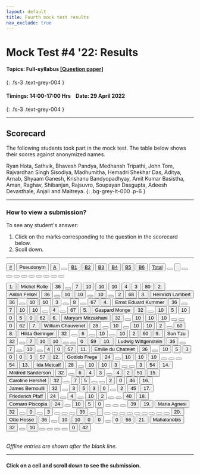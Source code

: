 ```yaml
---
layout: default
title: Fourth mock test results
nav_exclude: true
---
```



#  Mock Test #4 '22: Results

#### Topics: Full-syllabus  [[Question paper]](/docs/mock_test/016_apr_29_full/)
{: .fs-3 .text-grey-004 }


#### Timings: 14:00-17:00 Hrs &nbsp;&nbsp;  Date: 29 April 2022
{: .fs-3 .text-grey-004 }

---


## Scorecard


The following students took part in the mock test. The table below shows their scores against anonymized names.



Ryan Hota,  Sathvik,  Bhavesh Pandya,  Medhansh Tripathi,  John Tom,  Rajvardhan Singh Sisodiya, 
Madhumitha,  Hemadri Shekhar Das,  Aditya,  Arnab,  Shyaam Ganesh,  Krishanu Bandyopadhyay,  Amit Kumar Basistha,  Aman,  Raghav,
Shibanjan,  Rajsuvro,  Soupayan Dasgupta,  Adeesh Devasthale, Anjali  and Maitreya.
{: .bg-grey-lt-000 .p-6 }


---

### How to view a submission?

To see any student's answer:

1. Click on the marks corresponding to the question in the scorecard below.
2. Scoll down.


---

  <div class="markpalette">
      <div class="markpalette-keys">

<button class="markbutton white"><u>#</u></button>
<input type="button" class="markbutton white" value="Pseudonym"/>
<button class="markbutton white"><u>A</u></button>
<button class="markbutton white"></button>
<button class="markbutton white"><u>B1</u></button>
<button class="markbutton white"><u>B2</u></button>
<button class="markbutton white"><u>B3</u></button>
<button class="markbutton white"><u>B4</u></button>
<button class="markbutton white"><u>B5</u></button>
<button class="markbutton white"><u>B6</u></button>
<button class="markbutton white"><u>Total</u></button>
<button class="markbutton white"></button>
<input type="button" class="markbutton white" value=""/>
<button class="markbutton white" ></button>
<button class="markbutton white"></button>
<button class="markbutton white"></button>
<button class="markbutton white"></button>
<button class="markbutton white"></button>
<button class="markbutton white"></button>
<button class="markbutton white"></button>
<button class="markbutton white"></button>
<button class="markbutton white"></button>




<button class="markbutton rank">1. </button>
<input type="button" class="markbutton white" value="Michel Rolle"/>
<button class="markbutton blank" onclick = "markdisplay('Michel_Rolle/PartA',16)">36</button>
<button class="button white"></button>
<button class="markbutton right" onclick = "markdisplay('Michel_Rolle/B1',16)">7</button>
<button class="markbutton right" onclick = "markdisplay('Michel_Rolle/B2',16)">10</button>
<button class="markbutton right" onclick = "markdisplay('Michel_Rolle/B3',16)">10</button>
<button class="markbutton right" onclick = "markdisplay('Michel_Rolle/B4',16)">10</button>
<button class="markbutton right" onclick = "markdisplay('Michel_Rolle/B5',16)">4</button>
<button class="markbutton wrong" onclick = "markdisplay('Michel_Rolle/B6',16)">3</button>
<button class="markbutton total">80</button>
<button class="markbutton rank">2. </button>
<input type="button" class="markbutton white" value="Anton Felkel"/>
<button class="markbutton blank" onclick = "markdisplay('Anton_Felkel/PartA',16)">36</button>
<button class="button white"></button>
<button class="markbutton right" onclick = "markdisplay('Anton_Felkel/B1',16)">10</button>
<button class="markbutton right" onclick = "markdisplay('Anton_Felkel/B2',16)">10</button>
<button class="button blank"></button>
<button class="markbutton right" onclick = "markdisplay('Anton_Felkel/B4',16)">10</button>
<button class="button blank"></button>
<button class="markbutton wrong" onclick = "markdisplay('Anton_Felkel/B6',16)">2</button>
<button class="markbutton total">68</button>
<button class="markbutton rank">3. </button>
<input type="button" class="markbutton white" value="Heinrich Lambert"/>
<button class="markbutton blank" onclick = "markdisplay('Heinrich_Lambert/PartA',16)">36</button>
<button class="button white"></button>
<button class="markbutton right" onclick = "markdisplay('Heinrich_Lambert/B1',16)">10</button>
<button class="markbutton right" onclick = "markdisplay('Heinrich_Lambert/B2',16)">10</button>
<button class="markbutton wrong" onclick = "markdisplay('Heinrich_Lambert/B3',16)">3</button>
<button class="button blank"></button>
<button class="markbutton right" onclick = "markdisplay('Heinrich_Lambert/B5',16)">8</button>
<button class="button blank"></button>
<button class="markbutton total">67</button>
<button class="markbutton rank">4. </button>
<input type="button" class="markbutton white" value="Ernst Eduard Kummer"/>
<button class="markbutton blank" onclick = "markdisplay('Ernst_Eduard_Kummer/PartA',16)">36</button>
<button class="button white"></button>
<button class="markbutton right" onclick = "markdisplay('Ernst_Eduard_Kummer/B1',16)">7</button>
<button class="markbutton right" onclick = "markdisplay('Ernst_Eduard_Kummer/B2',16)">10</button>
<button class="markbutton right" onclick = "markdisplay('Ernst_Eduard_Kummer/B3',16)">10</button>
<button class="button blank"></button>
<button class="markbutton right" onclick = "markdisplay('Ernst_Eduard_Kummer/B5',16)">4</button>
<button class="button blank"></button>
<button class="markbutton total">67</button>
<button class="markbutton rank">5. </button>
<input type="button" class="markbutton white" value="Gaspard Monge"/>
<button class="markbutton blank" onclick = "markdisplay('Gaspard_Monge/PartA',16)">32</button>
<button class="button white"></button>
<button class="markbutton right" onclick = "markdisplay('Gaspard_Monge/B1',16)">10</button>
<button class="markbutton right" onclick = "markdisplay('Gaspard_Monge/B2',16)">5</button>
<button class="markbutton right" onclick = "markdisplay('Gaspard_Monge/B3',16)">10</button>
<button class="markbutton wrong" onclick = "markdisplay('Gaspard_Monge/B4',16)">0</button>
<button class="markbutton right" onclick = "markdisplay('Gaspard_Monge/B5',16)">5</button>
<button class="markbutton wrong" onclick = "markdisplay('Gaspard_Monge/B6',16)">0</button>
<button class="markbutton total">62</button>
<button class="markbutton rank">6. </button>
<input type="button" class="markbutton white" value="Maryam Mirzakhani"/>
<button class="markbutton blank" onclick = "markdisplay('Maryam_Mirzakhani/PartA',16)">32</button>
<button class="button white"></button>
<button class="markbutton right" onclick = "markdisplay('Maryam_Mirzakhani/B1',16)">10</button>
<button class="markbutton right" onclick = "markdisplay('Maryam_Mirzakhani/B2',16)">10</button>
<button class="markbutton right" onclick = "markdisplay('Maryam_Mirzakhani/B3',16)">10</button>
<button class="button blank"></button>
<button class="button blank"></button>
<button class="markbutton wrong" onclick = "markdisplay('Maryam_Mirzakhani/B6',16)">0</button>
<button class="markbutton total">62</button>
<button class="markbutton rank">7. </button>
<input type="button" class="markbutton white" value="William Chauvenet"/>
<button class="markbutton blank" onclick = "markdisplay('William_Chauvenet/PartA',16)">28</button>
<button class="button white"></button>
<button class="markbutton right" onclick = "markdisplay('William_Chauvenet/B1',16)">10</button>
<button class="button blank"></button>
<button class="markbutton right" onclick = "markdisplay('William_Chauvenet/B3',16)">10</button>
<button class="markbutton right" onclick = "markdisplay('William_Chauvenet/B4',16)">10</button>
<button class="markbutton wrong" onclick = "markdisplay('William_Chauvenet/B5',16)">2</button>
<button class="button blank"></button>
<button class="markbutton total">60</button>
<button class="markbutton rank">8. </button>
<input type="button" class="markbutton white" value="Hilda Geiringer"/>
<button class="markbutton blank" onclick = "markdisplay('Hilda_Geiringer/PartA',16)">32</button>
<button class="button white"></button>
<button class="markbutton right" onclick = "markdisplay('Hilda_Geiringer/B1',16)">6</button>
<button class="button blank"></button>
<button class="markbutton right" onclick = "markdisplay('Hilda_Geiringer/B3',16)">10</button>
<button class="button blank"></button>
<button class="markbutton right" onclick = "markdisplay('Hilda_Geiringer/B5',16)">10</button>
<button class="markbutton wrong" onclick = "markdisplay('Hilda_Geiringer/B6',16)">2</button>
<button class="markbutton total">60</button>
<button class="markbutton rank">9. </button>
<input type="button" class="markbutton white" value="Sun Tzu"/>
<button class="markbutton blank" onclick = "markdisplay('Sun_Tzu/PartA',16)">32</button>
<button class="button white"></button>
<button class="markbutton right" onclick = "markdisplay('Sun_Tzu/B1',16)">7</button>
<button class="markbutton right" onclick = "markdisplay('Sun_Tzu/B2',16)">10</button>
<button class="markbutton right" onclick = "markdisplay('Sun_Tzu/B3',16)">10</button>
<button class="button blank"></button>
<button class="button blank"></button>
<button class="markbutton wrong" onclick = "markdisplay('Sun_Tzu/B6',16)">0</button>
<button class="markbutton total">59</button>
<button class="markbutton rank">10. </button>
<input type="button" class="markbutton white" value="Ludwig Wittgenstein"/>
<button class="markbutton blank" onclick = "markdisplay('Ludwig_Wittgenstein/PartA',16)">36</button>
<button class="button white"></button>
<button class="markbutton right" onclick = "markdisplay('Ludwig_Wittgenstein/B1',16)">7</button>
<button class="button blank"></button>
<button class="markbutton right" onclick = "markdisplay('Ludwig_Wittgenstein/B3',16)">10</button>
<button class="button blank"></button>
<button class="markbutton right" onclick = "markdisplay('Ludwig_Wittgenstein/B5',16)">4</button>
<button class="markbutton wrong" onclick = "markdisplay('Ludwig_Wittgenstein/B6',16)">0</button>
<button class="markbutton total">57</button>
<button class="markbutton rank">11. </button>
<input type="button" class="markbutton white" value="Emilie du Chatelet"/>
<button class="markbutton blank" onclick = "markdisplay('Emilie_du_Chatelet/PartA',16)">36</button>
<button class="button white"></button>
<button class="markbutton right" onclick = "markdisplay('Emilie_du_Chatelet/B1',16)">10</button>
<button class="markbutton right" onclick = "markdisplay('Emilie_du_Chatelet/B2',16)">5</button>
<button class="markbutton wrong" onclick = "markdisplay('Emilie_du_Chatelet/B3',16)">3</button>
<button class="markbutton wrong" onclick = "markdisplay('Emilie_du_Chatelet/B4',16)">0</button>
<button class="markbutton wrong" onclick = "markdisplay('Emilie_du_Chatelet/B5',16)">0</button>
<button class="markbutton wrong" onclick = "markdisplay('Emilie_du_Chatelet/B6',16)">3</button>
<button class="markbutton total">57</button>
<button class="markbutton rank">12. </button>
<input type="button" class="markbutton white" value="Gottlob Frege"/>
<button class="markbutton blank" onclick = "markdisplay('Gottlob_Frege/PartA',16)">24</button>
<button class="button white"></button>
<button class="markbutton right" onclick = "markdisplay('Gottlob_Frege/B1',16)">10</button>
<button class="markbutton right" onclick = "markdisplay('Gottlob_Frege/B2',16)">10</button>
<button class="markbutton right" onclick = "markdisplay('Gottlob_Frege/B3',16)">10</button>
<button class="button blank"></button>
<button class="button blank"></button>
<button class="button blank"></button>
<button class="markbutton total">54</button>
<button class="markbutton rank">13. </button>
<input type="button" class="markbutton white" value="Ida Metcalf"/>
<button class="markbutton blank" onclick = "markdisplay('Ida_Metcalf/PartA',16)">28</button>
<button class="button white"></button>
<button class="markbutton right" onclick = "markdisplay('Ida_Metcalf/B1',16)">10</button>
<button class="markbutton right" onclick = "markdisplay('Ida_Metcalf/B2',16)">10</button>
<button class="markbutton wrong" onclick = "markdisplay('Ida_Metcalf/B3',16)">3</button>
<button class="button blank"></button>
<button class="button blank"></button>
<button class="markbutton wrong" onclick = "markdisplay('Ida_Metcalf/B6',16)">3</button>
<button class="markbutton total">54</button>
<button class="markbutton rank">14. </button>
<input type="button" class="markbutton white" value="Mildred Sanderson"/>
<button class="markbutton blank" onclick = "markdisplay('Mildred_Sanderson/PartA',16)">32</button>
<button class="button white"></button>
<button class="markbutton right" onclick = "markdisplay('Mildred_Sanderson/B1',16)">6</button>
<button class="markbutton right" onclick = "markdisplay('Mildred_Sanderson/B2',16)">4</button>
<button class="markbutton wrong" onclick = "markdisplay('Mildred_Sanderson/B3',16)">3</button>
<button class="button blank"></button>
<button class="markbutton right" onclick = "markdisplay('Mildred_Sanderson/B5',16)">4</button>
<button class="markbutton wrong" onclick = "markdisplay('Mildred_Sanderson/B6',16)">2</button>
<button class="markbutton total">51</button>
<button class="markbutton rank">15. </button>
<input type="button" class="markbutton white" value="Caroline Hershel"/>
<button class="markbutton blank" onclick = "markdisplay('Caroline_Hershel/PartA',16)">32</button>
<button class="button white"></button>
<button class="markbutton right" onclick = "markdisplay('Caroline_Hershel/B1',16)">7</button>
<button class="markbutton right" onclick = "markdisplay('Caroline_Hershel/B2',16)">5</button>
<button class="button blank"></button>
<button class="button blank"></button>
<button class="markbutton wrong" onclick = "markdisplay('Caroline_Hershel/B5',16)">2</button>
<button class="markbutton wrong" onclick = "markdisplay('Caroline_Hershel/B6',16)">0</button>
<button class="markbutton total">46</button>
<button class="markbutton rank">16. </button>
<input type="button" class="markbutton white" value="James Bernoulli"/>
<button class="markbutton blank" onclick = "markdisplay('James_Bernoulli/PartA',16)">32</button>
<button class="button white"></button>
<button class="markbutton wrong" onclick = "markdisplay('James_Bernoulli/B1',16)">3</button>
<button class="markbutton right" onclick = "markdisplay('James_Bernoulli/B2',16)">5</button>
<button class="markbutton wrong" onclick = "markdisplay('James_Bernoulli/B3',16)">3</button>
<button class="markbutton wrong" onclick = "markdisplay('James_Bernoulli/B4',16)">0</button>
<button class="button blank"></button>
<button class="markbutton wrong" onclick = "markdisplay('James_Bernoulli/B6',16)">2</button>
<button class="markbutton total">45</button>
<button class="markbutton rank">17. </button>
<input type="button" class="markbutton white" value="Friederich Pfaff"/>
<button class="markbutton blank" onclick = "markdisplay('Friederich_Pfaff/PartA',16)">24</button>
<button class="button white"></button>
<button class="markbutton right" onclick = "markdisplay('Friederich_Pfaff/B1',16)">4</button>
<button class="button blank"></button>
<button class="markbutton right" onclick = "markdisplay('Friederich_Pfaff/B3',16)">10</button>
<button class="markbutton wrong" onclick = "markdisplay('Friederich_Pfaff/B4',16)">2</button>
<button class="button blank"></button>
<button class="button blank"></button>
<button class="markbutton total">40</button>
<button class="markbutton rank">18. </button>
<input type="button" class="markbutton white" value="Cornaro Piscopia"/>
<button class="markbutton blank" onclick = "markdisplay('Cornaro_Piscopia/PartA',16)">24</button>
<button class="button white"></button>
<button class="markbutton right" onclick = "markdisplay('Cornaro_Piscopia/B1',16)">10</button>
<button class="markbutton right" onclick = "markdisplay('Cornaro_Piscopia/B2',16)">5</button>
<button class="markbutton wrong" onclick = "markdisplay('Cornaro_Piscopia/B3',16)">0</button>
<button class="button blank"></button>
<button class="button blank"></button>
<button class="button blank"></button>
<button class="markbutton total">39</button>
<button class="markbutton rank">19. </button>
<input type="button" class="markbutton white" value="Maria Agnesi"/>
<button class="markbutton blank" onclick = "markdisplay('Maria_Agnesi/PartA',16)">32</button>
<button class="button white"></button>
<button class="markbutton wrong" onclick = "markdisplay('Maria_Agnesi/B1',16)">0</button>
<button class="button blank"></button>
<button class="markbutton wrong" onclick = "markdisplay('Maria_Agnesi/B3',16)">3</button>
<button class="button blank"></button>
<button class="button blank"></button>
<button class="button blank"></button>
<button class="markbutton total">35</button>
<button class="markbutton white"></button>
<input type="button" class="markbutton white" value=""/>
<button class="markbutton white"></button>
<button class="markbutton white"></button>
<button class="markbutton white"></button>
<button class="markbutton white"></button>
<button class="markbutton white"></button>
<button class="markbutton white"></button>
<button class="markbutton white"></button>
<button class="markbutton white"></button>
<button class="markbutton white"></button>
<button class="markbutton rank">20. </button>
<input type="button" class="markbutton white" value="Otto Hesse"/>
<button class="markbutton blank" onclick = "markdisplay('Otto_Hesse/PartA',16)">36</button>
<button class="button white"></button>
<button class="markbutton right" onclick = "markdisplay('Otto_Hesse/B1',16)">10</button>
<button class="markbutton right" onclick = "markdisplay('Otto_Hesse/B2',16)">10</button>
<button class="markbutton wrong" onclick = "markdisplay('Otto_Hesse/B3',16)">0</button>
<button class="markbutton wrong" onclick = "markdisplay('Otto_Hesse/B4',16)">0</button>
<button class="button blank"></button>
<button class="markbutton wrong" onclick = "markdisplay('Otto_Hesse/B6',16)">0</button>
<button class="markbutton total">56</button>
<button class="markbutton rank">21. </button>
<input type="button" class="markbutton white" value="Mahalanobis"/>
<button class="markbutton blank" onclick = "markdisplay('Mahalanobis/PartA',16)">32</button>
<button class="button white"></button>
<button class="markbutton right" onclick = "markdisplay('Mahalanobis/B1',16)">10</button>
<button class="button blank"></button>
<button class="button blank"></button>
<button class="button blank"></button>
<button class="button blank"></button>
<button class="markbutton wrong" onclick = "markdisplay('Mahalanobis/B6',16)">0</button>
<button class="markbutton total">42</button>


</div>
</div>



<br>
<i>Offline entries are shown after the blank line.</i>

<hr>

<div style="min-height:2px" id="themarktext">
<h4>Click on a cell and scroll down to see the submission.</h4>
</div>


<br>











